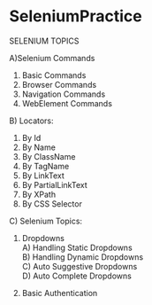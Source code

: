 # SeleniumPractice


SELENIUM TOPICS

A)Selenium Commands
  1. Basic Commands
  2. Browser Commands
  3. Navigation Commands
  4. WebElement Commands

B) Locators:
  1. By Id
  2. By Name
  3. By ClassName
  4. By TagName
  5. By LinkText
  6. By PartialLinkText
  7. By XPath
  8. By CSS Selector
  
C) Selenium Topics:
  1) Dropdowns <br />
    A) Handling Static Dropdowns <br />
    B) Handling Dynamic Dropdowns <br />
    C) Auto Suggestive Dropdowns <br />
    D) Auto Complete Dropdowns <br />
  
  2) Basic Authentication
